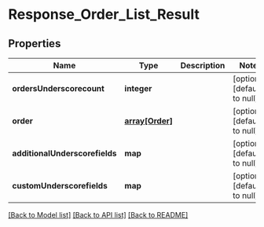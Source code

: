 # Response_Order_List_Result

## Properties
Name | Type | Description | Notes
------------ | ------------- | ------------- | -------------
**ordersUnderscorecount** | **integer** |  | [optional] [default to null]
**order** | [**array[Order]**](Order.md) |  | [optional] [default to null]
**additionalUnderscorefields** | **map** |  | [optional] [default to null]
**customUnderscorefields** | **map** |  | [optional] [default to null]

[[Back to Model list]](../README.md#documentation-for-models) [[Back to API list]](../README.md#documentation-for-api-endpoints) [[Back to README]](../README.md)



